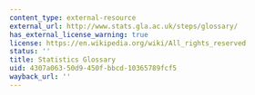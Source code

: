 ```yaml
---
content_type: external-resource
external_url: http://www.stats.gla.ac.uk/steps/glossary/
has_external_license_warning: true
license: https://en.wikipedia.org/wiki/All_rights_reserved
status: ''
title: Statistics Glossary
uid: 4307a063-50d9-450f-bbcd-10365789fcf5
wayback_url: ''
---
```

